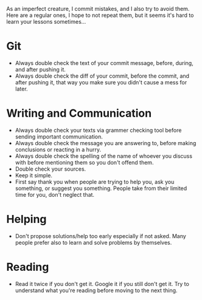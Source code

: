 As an imperfect creature, I commit mistakes, and I also try to avoid them. Here are a regular ones, I hope to not repeat them, but it seems it's hard to learn your lessons sometimes...

# Git
* Always double check the text of your commit message, before, during, and after pushing it.
* Always double check the diff of your commit, before the commit, and after pushing it, that way you make sure you didn't cause a mess for later.

# Writing and Communication
* Always double check your texts via grammer checking tool before sending important communication. 
* Always double check the message you are answering to, before making conclusions or reacting in a hurry.
* Always double check the spelling of the name of whoever you discuss with before mentioning them so you don't offend them. 
* Double check your sources.
* Keep it simple.
* First say thank you when people are trying to help you, ask you something, or suggest you something. People take from their limited time for you, don't neglect that.

# Helping
* Don't propose solutions/help too early especially if not asked. Many people prefer also to learn and solve problems by themselves. 

# Reading
* Read it twice if you don't get it. Google it if you still don't get it. Try to understand what you're reading before moving to the next thing.
